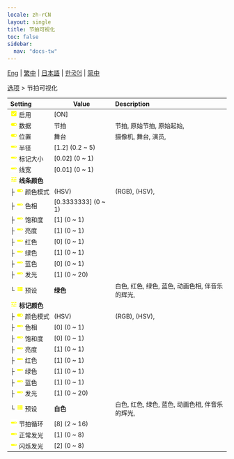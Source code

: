 ```yaml
---
locale: zh-rCN
layout: single
title: 节拍可视化
toc: false
sidebar:
  nav: "docs-tw"
---
```

[Eng](/dancexr/menu/2025.4/stage/beats_visualizer) | [繁中](/tw/dancexr/menu/2025.4/stage/beats_visualizer) | [日本語](/jp/dancexr/menu/2025.4/stage/beats_visualizer) | [한국어](/kr/dancexr/menu/2025.4/stage/beats_visualizer) | [简中](/zh/dancexr/menu/2025.4/stage/beats_visualizer)

[选项](../menu#选项) > 节拍可视化



| Setting | Value | Description |
| :--- | --- | :--- |
|<nobr><img src="/images/icon/ic_check_on.png" alt="check on icon"/> 启用</nobr>| [ON] | 
|<nobr><img src="/images/icon/ic_toggle_on.png" alt="toggle on icon"/> 数据</nobr>| 节拍 | 节拍, 原始节拍, 原始起始, 
|<nobr><img src="/images/icon/ic_toggle_on.png" alt="toggle on icon"/> 位置</nobr>| 舞台 | 摄像机, 舞台, 演员, 
|<nobr><img src="/images/icon/ic_slider.png" alt="slider icon"/> 半径</nobr>| [1.2] (0.2 ~ 5) | 
|<nobr><img src="/images/icon/ic_slider.png" alt="slider icon"/> 标记大小</nobr>| [0.02] (0 ~ 1) | 
|<nobr><img src="/images/icon/ic_slider.png" alt="slider icon"/> 线宽</nobr>| [0.01] (0 ~ 1) | 
|<nobr><img src="/images/icon/ic_tune.png" alt="tune icon"/> <b>线条颜色</b></nobr>| | 
|<nobr>├&nbsp;<img src="/images/icon/ic_toggle_on.png" alt="toggle on icon"/> 颜色模式</nobr>| (HSV) | (RGB), (HSV), 
|<nobr>├&nbsp;<img src="/images/icon/ic_slider.png" alt="slider icon"/> 色相</nobr>| [0.3333333] (0 ~ 1) | 
|<nobr>├&nbsp;<img src="/images/icon/ic_slider.png" alt="slider icon"/> 饱和度</nobr>| [1] (0 ~ 1) | 
|<nobr>├&nbsp;<img src="/images/icon/ic_slider.png" alt="slider icon"/> 亮度</nobr>| [1] (0 ~ 1) | 
|<nobr>├&nbsp;<img src="/images/icon/ic_slider.png" alt="slider icon"/> 红色</nobr>| [0] (0 ~ 1) | 
|<nobr>├&nbsp;<img src="/images/icon/ic_slider.png" alt="slider icon"/> 绿色</nobr>| [1] (0 ~ 1) | 
|<nobr>├&nbsp;<img src="/images/icon/ic_slider.png" alt="slider icon"/> 蓝色</nobr>| [0] (0 ~ 1) | 
|<nobr>├&nbsp;<img src="/images/icon/ic_slider.png" alt="slider icon"/> 发光</nobr>| [1] (0 ~ 20) | 
|<nobr>└&nbsp;<img src="/images/icon/ic_list.png" alt="list icon"/> 预设</nobr>| **绿色** | 白色, 红色, 绿色, 蓝色, 动画色相, 伴音乐的辉光,  |
|<nobr><img src="/images/icon/ic_tune.png" alt="tune icon"/> <b>标记颜色</b></nobr>| | 
|<nobr>├&nbsp;<img src="/images/icon/ic_toggle_on.png" alt="toggle on icon"/> 颜色模式</nobr>| (HSV) | (RGB), (HSV), 
|<nobr>├&nbsp;<img src="/images/icon/ic_slider.png" alt="slider icon"/> 色相</nobr>| [0] (0 ~ 1) | 
|<nobr>├&nbsp;<img src="/images/icon/ic_slider.png" alt="slider icon"/> 饱和度</nobr>| [0] (0 ~ 1) | 
|<nobr>├&nbsp;<img src="/images/icon/ic_slider.png" alt="slider icon"/> 亮度</nobr>| [1] (0 ~ 1) | 
|<nobr>├&nbsp;<img src="/images/icon/ic_slider.png" alt="slider icon"/> 红色</nobr>| [1] (0 ~ 1) | 
|<nobr>├&nbsp;<img src="/images/icon/ic_slider.png" alt="slider icon"/> 绿色</nobr>| [1] (0 ~ 1) | 
|<nobr>├&nbsp;<img src="/images/icon/ic_slider.png" alt="slider icon"/> 蓝色</nobr>| [1] (0 ~ 1) | 
|<nobr>├&nbsp;<img src="/images/icon/ic_slider.png" alt="slider icon"/> 发光</nobr>| [1] (0 ~ 20) | 
|<nobr>└&nbsp;<img src="/images/icon/ic_list.png" alt="list icon"/> 预设</nobr>| **白色** | 白色, 红色, 绿色, 蓝色, 动画色相, 伴音乐的辉光,  |
|<nobr><img src="/images/icon/ic_slider.png" alt="slider icon"/> 节拍循环</nobr>| [8] (2 ~ 16) | 
|<nobr><img src="/images/icon/ic_slider.png" alt="slider icon"/> 正常发光</nobr>| [1] (0 ~ 8) | 
|<nobr><img src="/images/icon/ic_slider.png" alt="slider icon"/> 闪烁发光</nobr>| [2] (0 ~ 8) | 
